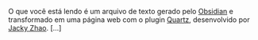 
O que você está lendo é um arquivo de texto gerado pelo [Obsidian](https://obsidian.md) e transformado em uma página web com o plugin [Quartz](https://quartz.jzhao.xyz), desenvolvido por [Jacky Zhao](https://github.com/jackyzha0/quartz). [...]